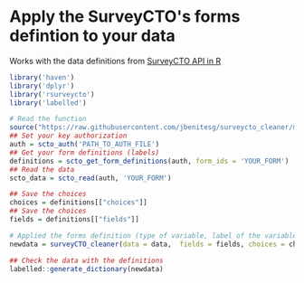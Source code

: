 # Apply the SurveyCTO's forms defintion to your data
Works with the data definitions from [SurveyCTO API in R](https://github.com/agency-fund/rsurveycto)
```r
library('haven')
library('dplyr')
library('rsurveycto')
library('labelled')

# Read the function
source("https://raw.githubusercontent.com/jbenitesg/surveycto_cleaner/main/surveyCTO_cleaner.R")
## Set your key authorization
auth = scto_auth('PATH_TO_AUTH_FILE')
## Get your form definitions (labels)
definitions = scto_get_form_definitions(auth, form_ids = 'YOUR_FORM')
## Read the data
scto_data = scto_read(auth, 'YOUR_FORM')

## Save the choices
choices = definitions[["choices"]]
## Save the choices
fields = definitions[["fields"]]

# Applied the forms definition (type of variable, label of the variable and their values)
newdata = surveyCTO_cleaner(data = data,  fields = fields, choices = choices)

## Check the data with the definitions
labelled::generate_dictionary(newdata)
```
